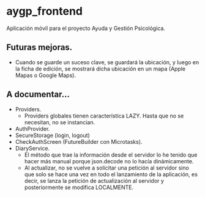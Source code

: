 # aygp_frontend

Aplicación móvil para el proyecto Ayuda y Gestión Psicológica.

## Futuras mejoras.
  - Cuando se guarde un suceso clave, se guardará la ubicación, y luego en la ficha de edición, se mostrará dicha ubicación en un mapa (Apple Mapas o Google Maps).

## A documentar...
  - Providers.
    - Providers globales tienen característica LAZY. Hasta que no se necesitan, no se instancian.
  - AuthProvider.
  - SecureStorage (login, logout)
  - CheckAuthScreen (FutureBuilder con Microtasks).
  - DiaryService.
    - El método que trae la información desde el servidor lo he tenido que hacer más manual porque json.decode no lo hacía dinámicamente.
    - Al actualizar, no se vuelve a solicitar una petición al servidor sino que solo se hace una vez en todo el lanzamiento de la aplicación, es decir, se lanza la petición de actualización al servidor y posteriormente se modifica LOCALMENTE.
  